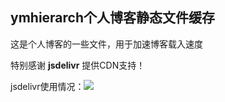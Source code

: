 ## ymhierarch个人博客静态文件缓存

这是个人博客的一些文件，用于加速博客载入速度

特别感谢 **jsdelivr** 提供CDN支持！

jsdelivr使用情况：[![](https://data.jsdelivr.com/v1/package/gh/ymhierarch/ymblogassets/badge)](https://www.jsdelivr.com/package/gh/ymhierarch/ymblogassets)

